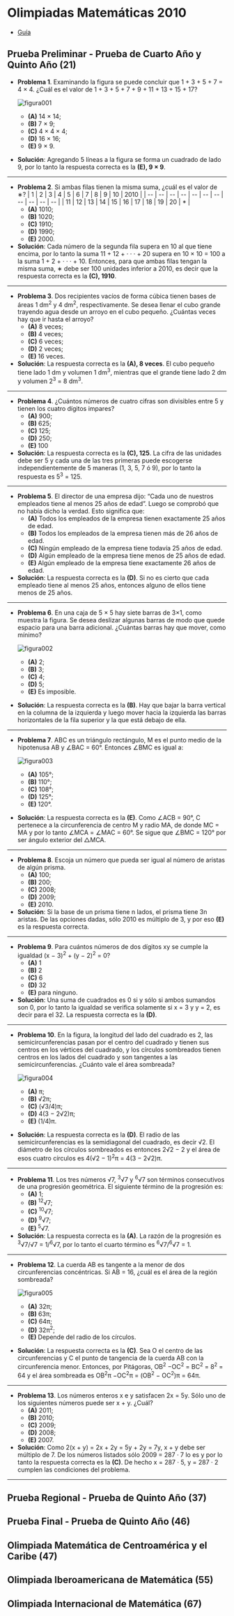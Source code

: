# Olimpiadas Matemáticas 2010
+ [Guía](https://github.com/petrix12/numeros2022/blob/main/soportes/OJM2010Libro.pdf)


## Prueba Preliminar - Prueba de Cuarto Año y Quinto Año (21)
+ **Problema 1**. Examinando la figura se puede concluir que 1 + 3 + 5 + 7 = 4 × 4. ¿Cuál es el valor de 1 + 3 + 5 + 7 + 9 + 11 + 13 + 15 + 17?

    ![figura001](https://raw.githubusercontent.com/petrix12/numeros2022/main/imagenes/figura001.png)

    + **(A)** 14 × 14; 
    + **(B)** 7 × 9; 
    + **(C)** 4 × 4 × 4; 
    + **(D)** 16 × 16; 
    + **(E)** 9 × 9.
+ **Solución**: Agregando 5 líneas a la figura se forma un cuadrado de lado 9, por lo tanto la respuesta correcta es la **(E), 9 × 9**.
<hr/>

+ **Problema 2**. Si ambas filas tienen la misma suma, ¿cuál es el valor de ∗?
    | 1  | 2  | 3  | 4  | 5  | 6  | 7  | 8  | 9  | 10 | 2010 |
    | -- | -- | -- | -- | -- | -- | -- | -- | -- | -- | --   |
    | 11 | 12 | 13 | 14 | 15 | 16 | 17 | 18 | 19 | 20 | *    |   
    + **(A)** 1010; 
    + **(B)** 1020; 
    + **(C)** 1910; 
    + **(D)** 1990; 
    + **(E)** 2000.
+ **Solución**: Cada número de la segunda fila supera en 10 al que tiene encima, por lo tanto la suma 11 + 12 + · · · + 20 supera en 10 × 10 = 100 a la suma 1 + 2 + · · · + 10. Entonces, para que ambas filas tengan la misma suma, ∗ debe ser 100 unidades inferior a 2010, es decir que la respuesta correcta es la **(C), 1910**.
<hr/>

+ **Problema 3**. Dos recipientes vacíos de forma cúbica tienen bases de áreas 1 dm<sup>2</sup> y 4 dm<sup>2</sup>, respectivamente. Se desea llenar el cubo grande trayendo agua desde un arroyo en el cubo pequeño. ¿Cuántas veces hay que ir hasta el arroyo?
    + **(A)** 8 veces; 
    + **(B)** 4 veces; 
    + **(C)** 6 veces; 
    + **(D)** 2 veces; 
    + **(E)** 16 veces.
+ **Solución**: La respuesta correcta es la **(A), 8 veces**. El cubo pequeño tiene lado 1 dm y volumen 1 dm<sup>3</sup>, mientras que el grande tiene lado 2 dm y volumen 2<sup>3</sup> = 8 dm<sup>3</sup>.
<hr/>

+ **Problema 4**. ¿Cuántos números de cuatro cifras son divisibles entre 5 y tienen los cuatro dígitos impares?
    + **(A)** 900; 
    + **(B)** 625; 
    + **(C)** 125; 
    + **(D)** 250; 
    + **(E)** 100
+ **Solución**: La respuesta correcta es la **(C), 125**. La cifra de las unidades debe ser 5 y cada una de las tres primeras puede escogerse independientemente de 5 maneras (1, 3, 5, 7 ó 9), por lo tanto la respuesta es 5<sup>3</sup> = 125.
<hr/>

+ **Problema 5**. El director de una empresa dijo: “Cada uno de nuestros empleados tiene al menos 25 años de edad”. Luego se comprobó que no había dicho la verdad. Esto significa que:
    + **(A)** Todos los empleados de la empresa tienen exactamente 25 años de edad.
    + **(B)** Todos los empleados de la empresa tienen más de 26 años de edad.
    + **(C)** Ningún empleado de la empresa tiene todavía 25 años de edad.
    + **(D)** Algún empleado de la empresa tiene menos de 25 años de edad.
    + **(E)** Algún empleado de la empresa tiene exactamente 26 años de edad.
+ **Solución**: La respuesta correcta es la **(D)**. Si no es cierto que cada empleado tiene al menos 25 años, entonces alguno de ellos tiene menos de 25 años.
<hr/>

+ **Problema 6**. En una caja de 5 × 5 hay siete barras de 3×1, como muestra la figura. Se desea deslizar algunas barras de modo que quede espacio para una barra adicional. ¿Cuántas barras hay que mover, como mínimo?

    ![figura002](https://raw.githubusercontent.com/petrix12/numeros2022/main/imagenes/figura002.png)

    + **(A)** 2; 
    + **(B)** 3; 
    + **(C)** 4; 
    + **(D)** 5; 
    + **(E)** Es imposible.
+ **Solución**: La respuesta correcta es la **(B)**. Hay que bajar la barra vertical en la columna de la izquierda y luego mover hacia la izquierda las barras horizontales de la fila superior y la que está debajo de ella.
<hr/>

+ **Problema 7**. ABC es un triángulo rectángulo, M es el punto medio de la hipotenusa AB y ∠BAC = 60°. Entonces ∠BMC es igual a:

    ![figura003](https://raw.githubusercontent.com/petrix12/numeros2022/main/imagenes/figura003.png)

    + **(A)** 105°;
    + **(B)** 110°;
    + **(C)** 108°;
    + **(D)** 125°;
    + **(E)** 120°.
+ **Solución**: La respuesta correcta es la **(E)**. Como ∠ACB = 90°, C pertenece a la circunferencia de centro M y radio MA, de donde MC = MA y por lo tanto ∠MCA = ∠MAC = 60°. Se sigue que ∠BMC = 120° por ser ángulo exterior del △MCA.
<hr/>

+ **Problema 8**. Escoja un número que pueda ser igual al número de aristas de algún prisma.
    + **(A)** 100;
    + **(B)** 200;
    + **(C)** 2008;
    + **(D)** 2009;
    + **(E)** 2010.
+ **Solución**: Si la base de un prisma tiene n lados, el prisma tiene 3n aristas. De las opciones dadas, sólo 2010 es múltiplo de 3, y por eso **(E)** es la respuesta correcta.
<hr/>

+ **Problema 9**. Para cuántos números de dos dígitos xy se cumple la igualdad (x − 3)<sup>2</sup> + (y − 2)<sup>2</sup> = 0?
    + **(A)** 1
    + **(B)** 2
    + **(C)** 6
    + **(D)** 32
    + **(E)** para ninguno.
+ **Solución**: Una suma de cuadrados es 0 si y sólo si ambos sumandos son 0, por lo tanto la igualdad se verifica solamente si x = 3 y y = 2, es decir para el 32. La respuesta correcta es la **(D)**.
<hr/>

+ **Problema 10**. En la figura, la longitud del lado del cuadrado es 2, las semicircunferencias pasan por el centro del cuadrado y tienen sus centros en los vértices del cuadrado, y los círculos sombreados tienen centros en los lados del cuadrado y son tangentes a las semicircunferencias. ¿Cuánto vale el área sombreada?

    ![figura004](https://raw.githubusercontent.com/petrix12/numeros2022/main/imagenes/figura004.png)

    + **(A)** π;
    + **(B)** √2π;
    + **(C)** (√3/4)π;
    + **(D)** 4(3 − 2√2)π;
    + **(E)** (1/4)π.

+ **Solución**: La respuesta correcta es la **(D)**. El radio de las semicircunferencias es la semidiagonal del cuadrado, es decir √2. El diámetro de los círculos sombreados es entonces 2√2 − 2 y el área de esos cuatro círculos es 4(√2 − 1)<sup>2</sup>π = 4(3 − 2√2)π.
<hr/>

+ **Problema 11**. Los tres números √7, <sup>3</sup>√7 y <sup>6</sup>√7 son términos consecutivos de una
progresión geométrica. El siguiente término de la progresión es:
    + **(A)** 1; 
    + **(B)** <sup>12</sup>√7; 
    + **(C)** <sup>10</sup>√7; 
    + **(D)** <sup>9</sup>√7; 
    + **(E)** <sup>5</sup>√7.
+ **Solución**: La respuesta correcta es la **(A)**. La razón de la progresión es <sup>3</sup>√7/√7 = 1/<sup>6</sup>√7, por lo tanto el cuarto término es <sup>6</sup>√7/<sup>6</sup>√7 = 1.
<hr/>

+ **Problema 12**. La cuerda AB es tangente a la menor de dos circunferencias concéntricas. Si AB = 16, ¿cuál es el área de la región sombreada?

    ![figura005](https://raw.githubusercontent.com/petrix12/numeros2022/main/imagenes/figura005.png)

    + **(A)** 32π;
    + **(B)** 63π;
    + **(C)** 64π;
    + **(D)** 32π<sup>2</sup>;
    + **(E)** Depende del radio de los círculos.
+ **Solución**: La respuesta correcta es la **(C)**. Sea O el centro de las circunferencias y C el punto de tangencia de la cuerda AB con la circunferencia menor. Entonces, por Pitágoras, OB<sup>2</sup> −OC<sup>2</sup> = BC<sup>2</sup> = 8<sup>2</sup> = 64 y el área sombreada es OB<sup>2</sup>π −OC<sup>2</sup>π = (OB<sup>2</sup> − OC<sup>2</sup>)π = 64π.
<hr/>

+ **Problema 13**. Los números enteros x e y satisfacen 2x = 5y. Sólo uno de los siguientes números puede ser x + y. ¿Cuál?
    + **(A)** 2011;
    + **(B)** 2010;
    + **(C)** 2009;
    + **(D)** 2008;
    + **(E)** 2007.
+ **Solución**: Como 2(x + y) = 2x + 2y = 5y + 2y = 7y, x + y debe ser múltiplo de 7. De los números listados sólo 2009 = 287 · 7 lo es y por lo tanto la respuesta correcta es la **(C)**. De hecho x = 287 · 5, y = 287 · 2 cumplen las condiciones del problema.
<hr/>


## Prueba Regional - Prueba de Quinto Año (37)


## Prueba Final - Prueba de Quinto Año (46)


## Olimpiada Matemática de Centroamérica y el Caribe (47)


## Olimpiada Iberoamericana de Matemática (55)


## Olimpiada Internacional de Matemática (67)